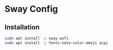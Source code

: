 # Sway Config


## Installation
```bash
sudo apt install -y sway wofi
sudo apt install -y fonts-noto-color-emoji acpi

```
